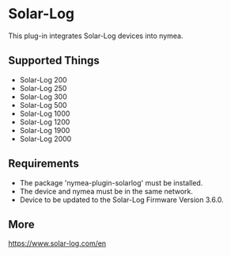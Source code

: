 # Solar-Log

This plug-in integrates Solar-Log devices into nymea.

## Supported Things

* Solar-Log 200 
* Solar-Log 250 
* Solar-Log 300 
* Solar-Log 500 
* Solar-Log 1000 
* Solar-Log 1200 
* Solar-Log 1900 
* Solar-Log 2000
 
## Requirements

* The package 'nymea-plugin-solarlog' must be installed.
* The device and nymea must be in the same network.
* Device to be updated to the Solar-Log Firmware Version 3.6.0.

## More
https://www.solar-log.com/en

